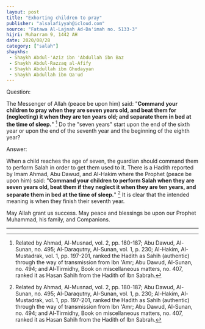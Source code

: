 ```yaml
---
layout: post
title: "Exhorting children to pray"
publisher: "alsalafiyyah@icloud.com"
source: "Fatawa Al-Lajnah Ad-Da'imah no. 5133-3"
hijri: Muharram 9, 1442 AH
date: 2020/08/28
category: ["salah"]
shaykhs: 
 - Shaykh Abdul-'Aziz ibn 'Abdullah ibn Baz
 - Shaykh Abdul-Razzaq al-Afify
 - Shaykh Abdullah ibn Ghudayyan
 - Shaykh Abdullah ibn Qa'ud
---
```


Question: 

The Messenger of Allah (peace be upon him) said: "**Command your children to pray when they are seven years old, and beat them for (neglecting) it when they are ten years old; and separate them in bed at the time of sleep.**" [^1] Do the "seven years" start upon the end of the sixth year or upon the end of the seventh year and the beginning of the eighth year?

Answer:

When a child reaches the age of seven, the guardian should command them to perform Salah in order to get them used to it. There is a Hadith reported by Imam Ahmad, Abu Dawud, and Al-Hakim where the Prophet (peace be upon him) said: "**Command your children to perform Salah when they are seven years old, beat them if they neglect it when they are ten years, and separate them in bed at the time of sleep.**" [^1] It is clear that the intended meaning is when they finish their seventh year.

May Allah grant us success. May peace and blessings be upon our Prophet Muhammad, his family, and Companions.

---
[^1]: Related by Ahmad, Al-Musnad, vol. 2, pp. 180-187; Abu Dawud, Al-Sunan, no. 495; Al-Daraqutny, Al-Sunan, vol. 1, p. 230; Al-Hakim, Al-Mustadrak, vol. 1, pp. 197-201, ranked the Hadith as Sahih (authentic) through the way of transmission from Ibn 'Amr; Abu Dawud, Al-Sunan, no. 494; and Al-Tirmidhy, Book on miscellaneous matters, no. 407, ranked it as Hasan Sahih from the Hadith of Ibn Sabrah.
